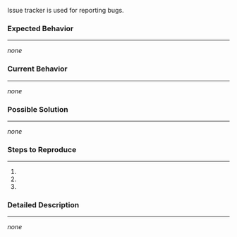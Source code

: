 Issue tracker is used for reporting bugs.

<!--- PLEASE LEAVE THE SEPARATORS --- -->
<!--- Write your content replacing _none_ with text. -->
<!--- Provide a general summary of the issue in the Title above -->

### Expected Behavior

---

<!--- Here: tell us what should happen. -->

_none_

### Current Behavior

---

<!--- Here: tell us what happens instead of the expected behavior. -->

_none_

### Possible Solution

---

<!--- Here: not obligatory, but suggest a fix/reason for the bug. -->

_none_

### Steps to Reproduce

---

<!--- Here: provide a link to a live example, or an unambiguous set of steps to -->
<!--- reproduce this bug. Include code to reproduce, if relevant. -->
1.
2.
3.

### Detailed Description
<!--- Here: provide a detailed description of the change or addition you are proposing. -->

---

_none_
